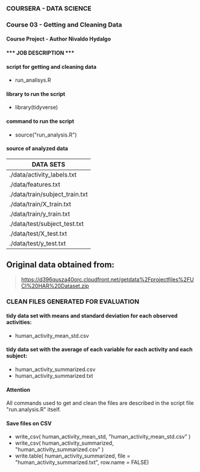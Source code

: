 ### COURSERA - DATA SCIENCE
### Course 03 - Getting and Cleaning Data
#### Course Project - Author Nivaldo Hydalgo

#### *** JOB DESCRIPTION ***


#### script for getting and cleaning data
- run_analisys.R


#### library to run the script
- library(tidyverse)


#### command to run the script
- source("run_analysis.R")


#### source of analyzed data
| DATA SETS |
| --- |
| ./data/activity_labels.txt |
| ./data/features.txt |
| ./data/train/subject_train.txt |
| ./data/train/X_train.txt |
| ./data/train/y_train.txt |
| ./data/test/subject_test.txt |
| ./data/test/X_test.txt |
| ./data/test/y_test.txt |
## Original data obtained from:
> https://d396qusza40orc.cloudfront.net/getdata%2Fprojectfiles%2FUCI%20HAR%20Dataset.zip


### CLEAN FILES GENERATED FOR EVALUATION


#### tidy data set with means and standard deviation for each observed activities:
- human_activity_mean_std.csv


#### tidy data set with the average of each variable for each activity and each subject: 
- human_activity_summarized.csv
- human_activity_summarized.txt


#### **Attention**  
All commands used to get and clean the files are described in the script file "run.analysis.R" itself.


#### Save files on CSV  
- write_csv( human_activity_mean_std, "human_activity_mean_std.csv" )
- write_csv( human_activity_summarized, "human_activity_summarized.csv" )
- write.table( human_activity_summarized, file = "human_activity_summarized.txt", row.name = FALSE)

